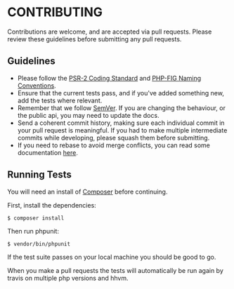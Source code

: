 CONTRIBUTING
============


Contributions are welcome, and are accepted via pull requests. Please review these guidelines before submitting any pull requests.


## Guidelines

* Please follow the [PSR-2 Coding Standard](https://github.com/php-fig/fig-standards/blob/master/accepted/PSR-2-coding-style-guide.md) and [PHP-FIG Naming Conventions](https://github.com/php-fig/fig-standards/blob/master/bylaws/002-psr-naming-conventions.md).
* Ensure that the current tests pass, and if you've added something new, add the tests where relevant.
* Remember that we follow [SemVer](http://semver.org). If you are changing the behaviour, or the public api, you may need to update the docs.
* Send a coherent commit history, making sure each individual commit in your pull request is meaningful. If you had to make multiple intermediate commits while developing, please squash them before submitting.
* If you need to rebase to avoid merge conflicts, you can read some documentation [here](http://git-scm.com/book/en/Git-Branching-Rebasing).


## Running Tests

You will need an install of [Composer](https://getcomposer.org) before continuing.

First, install the dependencies:

```
$ composer install
```

Then run phpunit:

```
$ vendor/bin/phpunit
```

If the test suite passes on your local machine you should be good to go.

When you make a pull requests the tests will automatically be run again by travis on multiple php versions and hhvm.
